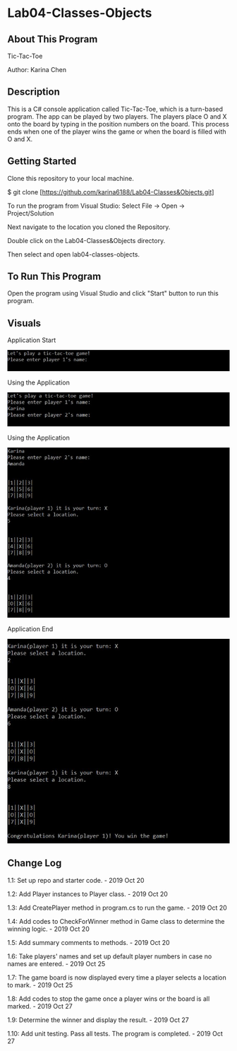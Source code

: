# Lab04-Classes-Objects

## About This Program
Tic-Tac-Toe

Author: Karina Chen

## Description
This is a C# console application called Tic-Tac-Toe, which is a turn-based program. The app can be played by two players. The players place O and X onto the board by typing in the position numbers on the board. This process ends when one of the player wins the game or when the board is filled with O and X.

## Getting Started
Clone this repository to your local machine.

$ git clone [https://github.com/karina6188/Lab04-Classes&Objects.git]

To run the program from Visual Studio:
Select File -> Open -> Project/Solution

Next navigate to the location you cloned the Repository.

Double click on the Lab04-Classes&Objects directory.

Then select and open lab04-classes-objects.

## To Run This Program
Open the program using Visual Studio and click "Start" button to run this program.

## Visuals

Application Start

![Alt execution capture](/captures/app_start.JPG)

Using the Application

![Alt execution capture](/captures/app_start2.JPG)

Using the Application

![Alt execution capture](/captures/app_execution1.JPG)

Application End

![Alt execution capture](/captures/app_execution2.JPG)

## Change Log

1.1: Set up repo and starter code. - 2019 Oct 20

1.2: Add Player instances to Player class. - 2019 Oct 20

1.3: Add CreatePlayer method in program.cs to run the game. - 2019 Oct 20

1.4: Add codes to CheckForWinner method in Game class to determine the winning logic. - 2019 Oct 20

1.5: Add summary comments to methods. - 2019 Oct 20

1.6: Take players' names and set up default player numbers in case no names are entered. - 2019 Oct 25

1.7: The game board is now displayed every time a player selects a location to mark. - 2019 Oct 25

1.8: Add codes to stop the game once a player wins or the board is all marked. - 2019 Oct 27

1.9: Determine the winner and display the result. - 2019 Oct 27

1.10: Add unit testing. Pass all tests. The program is completed. - 2019 Oct 27